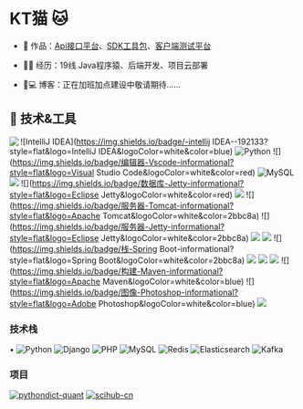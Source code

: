 # KT猫 🐱


- 🏡 作品：<a href="https://github.com/liyupi/code-nav" target="_blank">Api接口平台</a>、<a href="https://github.com/liyupi/code-nav" target="_blank">SDK工具包</a>、<a href="https://github.com/liyupi/code-nav" target="_blank">客户端测试平台</a>

- 👨‍💻 经历：19线 Java程序猿、后端开发、项目云部署

- 🤔💻 博客：正在加班加点建设中敬请期待......

## 🔧 技术&工具
<img align="left" src="https://github-readme-stats.vercel.app/api?username=nor404&include_all_commits=true&count_private-true&custom_title=nor404'%20GitHub%20Stats&line_height=30&show_icons=true&hide_border=true&bg_color=192133&title_color=efb752&icon_color=efb752&text_color=70bed9">

![IntelliJ IDEA](https://img.shields.io/badge/-intellij IDEA--192133?style=flat&logo=IntelliJ IDEA&logoColor=white&color=blue)
![Python](https://img.shields.io/badge/-Python-192133?style=flat-square&logo=python&logoColor=blue)
![](https://img.shields.io/badge/编辑器-Vscode-informational?style=flat&logo=Visual Studio Code&logoColor=white&color=red)
![MySQL](https://img.shields.io/badge/数据库-Nginx-informational?style=flat&logo=MySQL&logoColor=white&color=blue)
![](https://img.shields.io/badge/数据库-Redis-informational?style=flat&logo=Redis&logoColor=white&color=red)
![](https://img.shields.io/badge/数据库-Jetty-informational?style=flat&logo=Eclipse Jetty&logoColor=white&color=red)
![](https://img.shields.io/badge/服务器-Nginx-informational?style=flat&logo=NGINX&logoColor=white&color=2bbc8a)
![](https://img.shields.io/badge/服务器-Tomcat-informational?style=flat&logo=Apache Tomcat&logoColor=white&color=2bbc8a)
![](https://img.shields.io/badge/服务器-Jetty-informational?style=flat&logo=Eclipse Jetty&logoColor=white&color=2bbc8a)
![](https://img.shields.io/badge/容器-Docker-informational?style=flat&logo=Docker&logoColor=white&color=blue)
![](https://img.shields.io/badge/栈-Spring-informational?style=flat&logo=Spring&logoColor=white&color=2bbc8a)
![](https://img.shields.io/badge/栈-Spring Boot-informational?style=flat&logo=Spring Boot&logoColor=white&color=2bbc8a)
![](https://img.shields.io/badge/Git-Github-informational?style=flat&logo=GitHub&logoColor=white&color=A9A9A9)
![](https://img.shields.io/badge/Git-Gitee-informational?style=flat&logo=Gitee&logoColor=white&color=red)
![](https://img.shields.io/badge/OS-Linux-informational?style=flat&logo=CentOS&logoColor=white&color=red)
![](https://img.shields.io/badge/构建-Maven-informational?style=flat&logo=Apache Maven&logoColor=white&color=blue)
![](https://img.shields.io/badge/图像-Photoshop-informational?style=flat&logo=Adobe Photoshop&logoColor=white&color=blue)
![](https://img.shields.io/badge/交互-Json-informational?style=flat&logo=JSON&logoColor=white&color=blue)

### 技术栈
•
![Python](https://img.shields.io/badge/-Python-192133?style=flat-square&logo=python&logoColor=white)
![Django](https://img.shields.io/badge/-Django-192133?style=flat-square&logo=figma&logoColor=white)
![PHP](https://img.shields.io/badge/-PHP-192133?style=flat-square&logo=figma&logoColor=white)
![MySQL](https://img.shields.io/badge/-MySQL-192133?style=flat-square&logo=mysql&logoColor=white)
![Redis](https://img.shields.io/badge/-Redis-192133?style=flat-square&logo=redis&logoColor=white)
![Elasticsearch](https://img.shields.io/badge/-Elasticsearch-192133?style=flat-square&logo=elasticsearch&logoColor=white)
![Kafka](https://img.shields.io/badge/-Kafka-192133?style=flat-square&logo=apache-kafka&logoColor=white)
​
### 项目
[![pythondict-quant](https://img.shields.io/badge/pythondict-quant-192133?style=flat-square)](https://github.com/Ckend/pythondict-quant)
[![scihub-cn](https://img.shields.io/badge/scihub-cn-192133?style=flat-square)](https://github.com/Ckend/scihub-cn)


                                                                              
